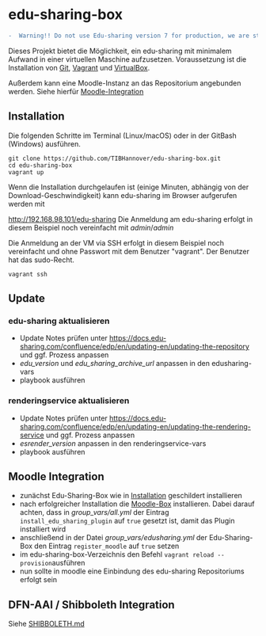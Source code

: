 # edu-sharing-box

```diff
-  Warning!! Do not use Edu-sharing version 7 for production, we are still working on it
```


Dieses Projekt bietet die Möglichkeit, ein edu-sharing mit minimalem Aufwand in einer virtuellen Maschine aufzusetzen. Voraussetzung ist die Installation von
[Git](https://git-scm.com/downloads),  [Vagrant](https://www.vagrantup.com/downloads.html) und [VirtualBox](https://www.virtualbox.org/wiki/Downloads).

Außerdem kann eine Moodle-Instanz an das Repositorium angebunden werden. Siehe hierfür [Moodle-Integration](#moodle-integration)

## Installation

Die folgenden Schritte im Terminal (Linux/macOS) oder in der GitBash (Windows) ausführen.
```
git clone https://github.com/TIBHannover/edu-sharing-box.git
cd edu-sharing-box
vagrant up
```
Wenn die Installation durchgelaufen ist (einige Minuten, abhängig von der Download-Geschwindigkeit) kann edu-sharing im Browser aufgerufen werden mit

<http://192.168.98.101/edu-sharing>
Die Anmeldung am edu-sharing erfolgt in diesem Beispiel noch vereinfacht mit _admin_/_admin_

Die Anmeldung an der VM via SSH erfolgt in diesem Beispiel noch vereinfacht und ohne Passwort mit dem Benutzer "vagrant". Der Benutzer hat das sudo-Recht.
```
vagrant ssh
```

## Update

### edu-sharing aktualisieren

* Update Notes prüfen unter https://docs.edu-sharing.com/confluence/edp/en/updating-en/updating-the-repository und ggf. Prozess anpassen
* *edu_version* und *edu_sharing_archive_url* anpassen in den edusharing-vars
* playbook ausführen

### renderingservice aktualisieren

* Update Notes prüfen unter https://docs.edu-sharing.com/confluence/edp/en/updating-en/updating-the-rendering-service und ggf. Prozess anpassen
* *esrender_version* anpassen in den renderingservice-vars
* playbook ausführen

## Moodle Integration

- zunächst Edu-Sharing-Box wie in [Installation](#installation) geschildert installieren
- nach erfolgreicher Installation die [Moodle-Box](https://github.com/TIBHannover/moodle-box) installieren. Dabei darauf achten, dass in _group_vars/all.yml_ der Eintrag `install_edu_sharing_plugin` auf `true` gesetzt ist, damit das Plugin installiert wird
- anschließend in der Datei _group_vars/edusharing.yml_ der Edu-Sharing-Box den Eintrag `register_moodle` auf `true` setzen
- im edu-sharing-box-Verzeichnis den Befehl `vagrant reload --provision`ausführen
- nun sollte in moodle eine Einbindung des edu-sharing Repositoriums erfolgt sein

## DFN-AAI / Shibboleth Integration

Siehe [SHIBBOLETH.md](SHIBBOLETH.md)

